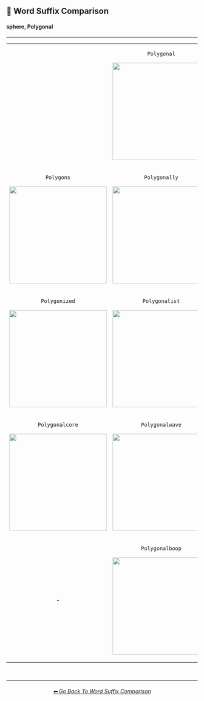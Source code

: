 <h2>📓 Word Suffix Comparison</h2>
<h4>sphere, Polygonal</h4>

<hr><!--------------->

<div align="center">

<table>
	<tr align=center valign=middle>
		<th>
			<br>
		</th>
        <td>
			<p><code>Polygonal</code></p><p><img src="https://github.com/willwulfken/MidJourney-Styles-and-Keywords-Reference/blob/main/Images/MJ_V3/Summary_Images/Word_Suffix_Comparison/sphere_Polygonal.png?raw=true" width="256" /></p>
        </td>
		<th>
			<br>
		</th>
	</tr>
	<tr align=center valign=middle>
        <td>
			<p><code>Polygons</code></p><p><img src="https://github.com/willwulfken/MidJourney-Styles-and-Keywords-Reference/blob/main/Images/MJ_V3/Summary_Images/Word_Suffix_Comparison/sphere_Polygons.png?raw=true" width="256" /></p>
        </td>
        <td>
			<p><code>Polygonally</code></p><p><img src="https://github.com/willwulfken/MidJourney-Styles-and-Keywords-Reference/blob/main/Images/MJ_V3/Summary_Images/Word_Suffix_Comparison/sphere_Polygonally.png?raw=true" width="256" /></p>
        </td>
        <td>
			<p><code>Polygonality</code></p><p><img src="https://github.com/willwulfken/MidJourney-Styles-and-Keywords-Reference/blob/main/Images/MJ_V3/Summary_Images/Word_Suffix_Comparison/sphere_Polygonality.png?raw=true" width="256" /></p>
        </td>
	</tr>
	<tr align=center valign=middle>
        <td>
			<p><code>Polygonized</code></p><p><img src="https://github.com/willwulfken/MidJourney-Styles-and-Keywords-Reference/blob/main/Images/MJ_V3/Summary_Images/Word_Suffix_Comparison/sphere_Polygonized.png?raw=true" width="256" /></p>
        </td>
        <td>
			<p><code>Polygonalist</code></p><p><img src="https://github.com/willwulfken/MidJourney-Styles-and-Keywords-Reference/blob/main/Images/MJ_V3/Summary_Images/Word_Suffix_Comparison/sphere_Polygonalist.png?raw=true" width="256" /></p>
        </td>
        <td>
			<p><code>Polygonalistic</code></p><p><img src="https://github.com/willwulfken/MidJourney-Styles-and-Keywords-Reference/blob/main/Images/MJ_V3/Summary_Images/Word_Suffix_Comparison/sphere_Polygonalistic.png?raw=true" width="256" /></p>
        </td>
	</tr>
	<tr align=center valign=middle>
        <td>
			<p><code>Polygonalcore</code></p><p><img src="https://github.com/willwulfken/MidJourney-Styles-and-Keywords-Reference/blob/main/Images/MJ_V3/Summary_Images/Word_Suffix_Comparison/sphere_Polygonalcore.png?raw=true" width="256" /></p>
        </td>
        <td>
			<p><code>Polygonalwave</code></p><p><img src="https://github.com/willwulfken/MidJourney-Styles-and-Keywords-Reference/blob/main/Images/MJ_V3/Summary_Images/Word_Suffix_Comparison/sphere_Polygonalwave.png?raw=true" width="256" /></p>
        </td>
        <td>
			<p><code>Polygonalpunk</code></p><p><img src="https://github.com/willwulfken/MidJourney-Styles-and-Keywords-Reference/blob/main/Images/MJ_V3/Summary_Images/Word_Suffix_Comparison/sphere_Polygonalpunk.png?raw=true" width="256" /></p>
        </td>
	</tr>
	<tr align=center valign=middle>
		<td>-</td>
        <td>
			<p><code>Polygonalboop</code></p><p><img src="https://github.com/willwulfken/MidJourney-Styles-and-Keywords-Reference/blob/main/Images/MJ_V3/Summary_Images/Word_Suffix_Comparison/sphere_Polygonalboop.png?raw=true" width="256" /></p>
        </td>
		<td>-</td>
	</tr>
</table>

</div>

<br>


<hr><!--------------->
<div align="center">
<h6><a href="https://github.com/willwulfken/MidJourney-Styles-and-Keywords-Reference/blob/main/Pages/MJ_V3/Comparison_Pages/Prompt_Writing/Word_Suffix_Comparison.md">⬅ Go Back To Word Suffix Comparison</a></h6>
</div>
